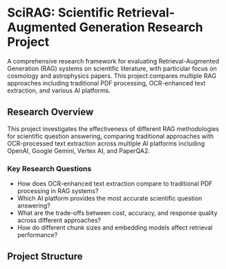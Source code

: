 # SciRAG: Scientific Retrieval-Augmented Generation Research Project

A comprehensive research framework for evaluating Retrieval-Augmented Generation (RAG) systems on scientific literature, with particular focus on cosmology and astrophysics papers. This project compares multiple RAG approaches including traditional PDF processing, OCR-enhanced text extraction, and various AI platforms.

##  Research Overview

This project investigates the effectiveness of different RAG methodologies for scientific question answering, comparing traditional approaches with OCR-processed text extraction across multiple AI platforms including OpenAI, Google Gemini, Vertex AI, and PaperQA2.

### Key Research Questions
- How does OCR-enhanced text extraction compare to traditional PDF processing in RAG systems?
- Which AI platform provides the most accurate scientific question answering?
- What are the trade-offs between cost, accuracy, and response quality across different approaches?
- How do different chunk sizes and embedding models affect retrieval performance?

## Project Structure

